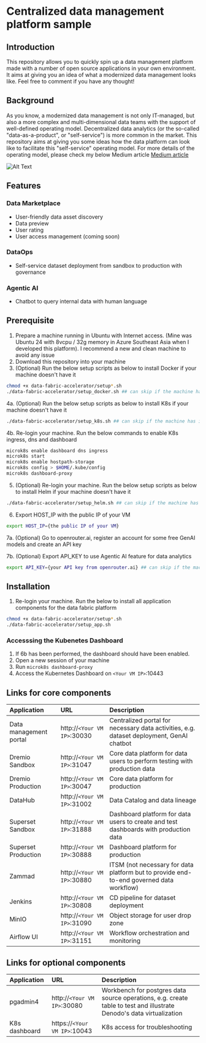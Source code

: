 # Centralized data management platform sample

## Introduction
This repository allows you to quickly spin up a data management platform made with a number of open source applications in your own environment. It aims at giving you an idea of what a modernized data management looks like. Feel free to comment if you have any thought!

## Background
As you know, a modernized data management is not only IT-managed, but also a more complex and multi-dimensional data teams with the support of well-defined operating model. Decentralized data analytics (or the so-called "data-as-a-product", or "self-service") is more common in the market. This repository aims at giving you some ideas how the data platform can look like to facilitate this "self-service" operating model. For more details of the operating model, please check my below Medium article
[Medium article](https://medium.com/data-openness-community/4-actions-to-shorten-data-engineering-delivery-time-922dbab862f2)

![Alt Text](https://miro.medium.com/v2/resize:fit:1100/format:webp/1*kylvy2d5e_G5kxoAGUnqqA.gif)

## Features

### Data Marketplace ###
- User-friendly data asset discovery
- Data preview
- User rating
- User access management (coming soon)
### DataOps ###
- Self-service dataset deployment from sandbox to production with governance
### Agentic AI ###
- Chatbot to query internal data with human language

## Prerequisite
1. Prepare a machine running in Ubuntu with Internet access. (Mine was Ubuntu 24 with 8vcpu / 32g memory in Azure Southeast Asia when I developed this platform). I recommend a new and clean machine to avoid any issue
2. Download this repository into your machine
3. (Optional) Run the below setup scripts as below to install Docker if your machine doesn't have it
```bash
chmod +x data-fabric-accelerator/setup*.sh
./data-fabric-accelerator/setup_docker.sh ## can skip if the machine has installed docker
```
4a. (Optional) Run the below setup scripts as below to install K8s if your machine doesn't have it
```bash
./data-fabric-accelerator/setup_k8s.sh ## can skip if the machine has installed K8s
```
4b. Re-login your machine. Run the below commands to enable K8s ingress, dns and dashboard
```bash
microk8s enable dashboard dns ingress
microk8s start
microk8s enable hostpath-storage
microk8s config > $HOME/.kube/config
microk8s dashboard-proxy
```

5. (Optional) Re-login your machine. Run the below setup scripts as below to install Helm if your machine doesn't have it
```bash
./data-fabric-accelerator/setup_helm.sh ## can skip if the machine has installed Helm
```
6. Export HOST_IP with the public IP of your VM
```bash
export HOST_IP={the public IP of your VM}
```
7a. (Optional) Go to openrouter.ai, register an account for some free GenAI models and create an API key

7b. (Optional) Export API_KEY to use Agentic AI feature for data analytics
```bash
export API_KEY={your API key from openrouter.ai} ## can skip if the machine has installed Helm
```


## Installation
1. Re-login your machine. Run the below to install all application components for the data fabric platform
```bash
chmod +x data-fabric-accelerator/setup*.sh
./data-fabric-accelerator/setup_app.sh
```

### Accesssing the Kubenetes Dashboard
1. If 6b has been performed, the dashboard should have been enabled.
2. Open a new session of your machine
3. Run `microk8s dashboard-proxy`
4. Access the Kubernetes Dashboard on `<Your VM IP>`:10443




## Links for core components

| Application | URL    | Description |
| :-------- | :------- | :------- |
| Data management portal | http://`<Your VM IP>`:30030 | Centralized portal for necessary data activities, e.g. dataset deployment, GenAI chatbot |
| Dremio Sandbox | http://`<Your VM IP>`:31047 | Core data platform for data users to perform testing with production data|
| Dremio Production | http://`<Your VM IP>`:30047 | Core data platform for production |
| DataHub | http://`<Your VM IP>`:31002  | Data Catalog and data lineage |
| Superset Sandbox | http://`<Your VM IP>`:31888  | Dashboard platform for data users to create and test dashboards with production data |
| Superset Production | http://`<Your VM IP>`:30888  | Dashboard platform for production |
| Zammad | http://`<Your VM IP>`:30880  | ITSM (not necessary for data platform but to provide end-to-end governed data workflow) |
| Jenkins | http://`<Your VM IP>`:30808  | CD pipeline for dataset deployment |
| MinIO | http://`<Your VM IP>`:31090  | Object storage for user drop zone |
| Airflow UI | http://`<Your VM IP>`:31151 | Workflow orchestration and monitoring |


## Links for optional components
| Application | URL    | Description |
| :-------- | :------- | :------- |
| pgadmin4 | http://`<Your VM IP>`:30080 | Workbench for postgres data source operations, e.g. create table to test and illustrate Denodo's data virtualization |
| K8s dashboard | https://`<Your VM IP>`:10043 | K8s access for troubleshooting |
